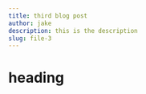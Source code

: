 ```yaml
---
title: third blog post
author: jake
description: this is the description
slug: file-3
---
```


# heading